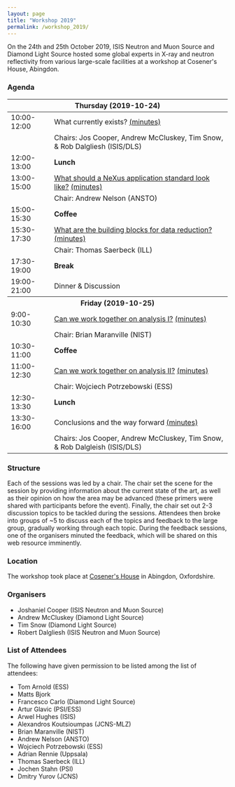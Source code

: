 ```yaml
---
layout: page
title: "Workshop 2019"
permalink: /workshop_2019/
---
```


On the 24th and 25th October 2019, ISIS Neutron and Muon Source and Diamond Light Source hosted some global experts in X-ray and neutron reflectivity from various large-scale facilities at a workshop at Cosener's House, Abingdon.

<h3>Agenda</h3>
<center>
<table width="70%">
    <thead>
        <tr>
          <th colspan="2" align="center">Thursday (2019-10-24)</th>
        </tr>
    </thead>
    <tbody>
        <tr>
            <td>10:00-12:00</td>
            <td>What currently exists? <a href="./what_currently_exists">(minutes)</a></td>
        </tr>
        <tr>
            <td></td>
            <td>Chairs: Jos Cooper, Andrew McCluskey, Tim Snow, & Rob Dalgliesh (ISIS/DLS)</td>
        </tr>
        <tr>
            <td>12:00-13:00</td>
            <td><b>Lunch</b></td>
        </tr>
        <tr>
            <td>13:00-15:00</td>
            <td><a href="../assets/nelson_reflectometry_standards.pdf">What should a NeXus application standard look like?</a> <a href="./file_format">(minutes)</a></td>
        </tr>
        <tr>
            <td></td>
            <td>Chair: Andrew Nelson (ANSTO)</td>
        </tr>
        <tr>
            <td>15:00-15:30</td>
            <td><b>Coffee</b></td>
        </tr>
        <tr>
            <td>15:30-17:30</td>
            <td><a href="../assets/saerbeck_data_reduction.pdf">What are the building blocks for data reduction?</a> <a href="./data_reduction">(minutes)</a></td>
        </tr>        
        <tr>
            <td></td>
            <td>Chair: Thomas Saerbeck (ILL)</td>
        </tr>
        <tr>
            <td>17:30-19:00</td>
            <td><b>Break</b></td>
        </tr>
        <tr>
            <td>19:00-21:00</td>
            <td>Dinner & Discussion</td>
        </tr>
        <tr>
          <th colspan="2" align="center"><b>Friday (2019-10-25)</b></th>
        </tr>
        <tr>
          <td>9:00-10:30</td>
          <td><a href="../assets/potrzebowski_data_analysis_2..pdf">Can we work together on analysis I?</a> <a href="./data_analysis1">(minutes)</a></td>
        </tr>
        <tr>
          <td></td>
          <td>Chair: Brian Maranville (NIST)</td>
        </tr>
        <tr>
          <td>10:30-11:00</td>
          <td><b>Coffee</b></td>
        </tr>
        <tr>
          <td>11:00-12:30</td>
          <td><a href="../assets/maranville_reflectivity_analysis_1.pdf">Can we work together on analysis II?</a> <a href="./data_analysis2">(minutes)</a></td>
        </tr>
        <tr>
          <td></td>
          <td>Chair: Wojciech Potrzebowski (ESS)</td>
        </tr>
        <tr>
          <td>12:30-13:30</td>
          <td><b>Lunch</b></td>
        </tr>
        <tr>
          <td>13:30-16:00</td>
          <td>Conclusions and the way forward <a href="./looking_ahead">(minutes)</a></td>
        </tr>
        <tr>
          <td></td>
          <td>Chairs: Jos Cooper, Andrew McCluskey, Tim Snow, & Rob Dalgleish (ISIS/DLS)</td>
        </tr>
    </tbody>
</table>
</center>

<h3> Structure </h3>

Each of the sessions was led by a chair.
The chair set the scene for the session by providing information about the current state of the art, as well as their opinion on how the area may be advanced (these primers were shared with participants before the event).
Finally, the chair set out 2-3 discussion topics to be tackled during the sessions.
Attendees then broke into groups of ~5 to discuss each of the topics and feedback to the large group, gradually working through each topic.
During the feedback sessions, one of the organisers minuted the feedback, which will be shared on this web resource imminently.


<h3> Location </h3>

The workshop took place at [Cosener's House](https://www.thecosenershouse.co.uk) in Abingdon, Oxfordshire. 

<h3> Organisers </h3>

- Joshaniel Cooper (ISIS Neutron and Muon Source)
- Andrew McCluskey (Diamond Light Source)
- Tim Snow (Diamond Light Source)
- Robert Dalgliesh (ISIS Neutron and Muon Source)

<h3> List of Attendees </h3>

The following have given permission to be listed among the list of attendees:

- Tom Arnold (ESS)
- Matts Bjork
- Francesco Carlo (Diamond Light Source)
- Artur Glavic (PSI/ESS)
- Arwel Hughes (ISIS)
- Alexandros Koutsioumpas (JCNS-MLZ)
- Brian Maranville (NIST)
- Andrew Nelson (ANSTO)
- Wojciech Potrzebowski (ESS)
- Adrian Rennie (Uppsala)
- Thomas Saerbeck (ILL)
- Jochen Stahn (PSI)
- Dmitry Yurov (JCNS)
